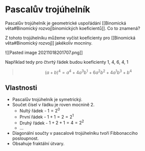 # Pascalův trojúhelník
Pascalův trojúhelník je geometrické uspořádání [[Binomická věta#Binomický rozvoj|binomických koeficientů]]. Co to znamená?

Z tohoto trojúhelníku můžeme vyčíst koeficienty pro [[Binomická věta#Binomický rozvoj]] jakékoliv mocniny.

![[Pasted image 20211018201707.png]]

Například tedy pro čtvrtý řádek budou koeficienty 1, 4, 6, 4, 1
>$$(a+b)^4 = a^4 + 4a^3b^1 + 6a^2b^2 + 4a^1b^3 + b^4$$

## Vlastnosti
- Pascalův trojúhelník je symetrický.
- Součet čísel v řádku je roven mocnině 2.
	- Nultý řádek - $1 = 2^0$
	- První řádek - $1 + 1 = 2 = 2^1$
	- Druhý řádek - $1 + 2 + 1 = 4 = 2^2$
	- ...
- Diagonální součty v pascalově trojúhelníku tvoří Fibbonacciho posloupnost.
- Obsahuje fraktální útvary.